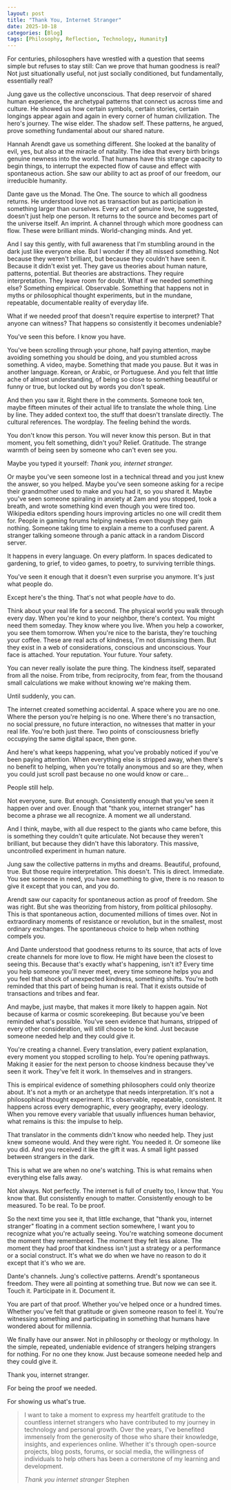 ```yaml
---
layout: post
title: "Thank You, Internet Stranger"
date: 2025-10-18
categories: [Blog]
tags: [Philosophy, Reflection, Technology, Humanity]
---
```





For centuries, philosophers have wrestled with a question that seems simple but refuses to stay still: Can we prove that human goodness is real? Not just situationally useful, not just socially conditioned, but fundamentally, essentially real?


Jung gave us the collective unconscious. That deep reservoir of shared human experience, the archetypal patterns that connect us across time and culture. He showed us how certain symbols, certain stories, certain longings appear again and again in every corner of human civilization. The hero's journey. The wise elder. The shadow self. These patterns, he argued, prove something fundamental about our shared nature.

Hannah Arendt gave us something different. She looked at the banality of evil, yes, but also at the miracle of natality. The idea that every birth brings genuine newness into the world. That humans have this strange capacity to begin things, to interrupt the expected flow of cause and effect with spontaneous action. She saw our ability to act as proof of our freedom, our irreducible humanity.

Dante gave us the Monad. The One. The source to which all goodness returns. He understood love not as transaction but as participation in something larger than ourselves. Every act of genuine love, he suggested, doesn't just help one person. It returns to the source and becomes part of the universe itself. An imprint. A channel through which more goodness can flow.
These were brilliant minds. World-changing minds. And yet.

And I say this gently, with full awareness that I'm stumbling around in the dark just like everyone else. But I wonder if they all missed something. Not because they weren't brilliant, but because they couldn't have seen it. Because it didn't exist yet.
They gave us theories about human nature, patterns, potential. But theories are abstractions. They require interpretation. They leave room for doubt. What if we needed something else? Something empirical. Observable. Something that happens not in myths or philosophical thought experiments, but in the mundane, repeatable, documentable reality of everyday life.

What if we needed proof that doesn't require expertise to interpret? That anyone can witness? That happens so consistently it becomes undeniable?

You've seen this before. I know you have.

You've been scrolling through your phone, half paying attention, maybe avoiding something you should be doing, and you stumbled across something. A video, maybe. Something that made you pause. But it was in another language. Korean, or Arabic, or Portuguese. And you felt that little ache of almost understanding, of being so close to something beautiful or funny or true, but locked out by words you don't speak.

And then you saw it. Right there in the comments. Someone took ten, maybe fifteen minutes of their actual life to translate the whole thing. Line by line. They added context too, the stuff that doesn't translate directly. The cultural references. The wordplay. The feeling behind the words.

You don't know this person. You will never know this person. But in that moment, you felt something, didn't you? Relief. Gratitude. The strange warmth of being seen by someone who can't even see you.

Maybe you typed it yourself: *_Thank you, internet stranger._*

Or maybe you've seen someone lost in a technical thread and you just knew the answer, so you helped. Maybe you've seen someone asking for a recipe their grandmother used to make and you had it, so you shared it. Maybe you've seen someone spiraling in anxiety at 2am and you stopped, took a breath, and wrote something kind even though you were tired too. Wikipedia editors spending hours improving articles no one will credit them for. People in gaming forums helping newbies even though they gain nothing. Someone taking time to explain a meme to a confused parent. A stranger talking someone through a panic attack in a random Discord server.


It happens in every language. On every platform. In spaces dedicated to gardening, to grief, to video games, to poetry, to surviving terrible things.

You've seen it enough that it doesn't even surprise you anymore. It's just what people do.

Except here's the thing. That's not what people _have_ to do.

Think about your real life for a second. The physical world you walk through every day. When you're kind to your neighbor, there's context. You might need them someday. They know where you live. When you help a coworker, you see them tomorrow. When you're nice to the barista, they're touching your coffee. These are real acts of kindness, I'm not dismissing them. But they exist in a web of considerations, conscious and unconscious. Your face is attached. Your reputation. Your future. Your safety.

You can never really isolate the pure thing. The kindness itself, separated from all the noise. From tribe, from reciprocity, from fear, from the thousand small calculations we make without knowing we're making them.

Until suddenly, you can.

The internet created something accidental. A space where you are no one. Where the person you're helping is no one. Where there's no transaction, no social pressure, no future interaction, no witnesses that matter in your real life. You're both just there. Two points of consciousness briefly occupying the same digital space, then gone.

And here's what keeps happening, what you've probably noticed if you've been paying attention. When everything else is stripped away, when there's no benefit to helping, when you're totally anonymous and so are they, when you could just scroll past because no one would know or care...

People still help.

Not everyone, sure. But enough. Consistently enough that you've seen it happen over and over. Enough that "thank you, internet stranger" has become a phrase we all recognize. A moment we all understand.

And I think, maybe, with all due respect to the giants who came before, this is something they couldn't quite articulate. Not because they weren't brilliant, but because they didn't have this laboratory. This massive, uncontrolled experiment in human nature.

Jung saw the collective patterns in myths and dreams. Beautiful, profound, true. But those require interpretation. This doesn't. This is direct. Immediate. You see someone in need, you have something to give, there is no reason to give it except that you can, and you do.

Arendt saw our capacity for spontaneous action as proof of freedom. She was right. But she was theorizing from history, from political philosophy. This is that spontaneous action, documented millions of times over. Not in extraordinary moments of resistance or revolution, but in the smallest, most ordinary exchanges. The spontaneous choice to help when nothing compels you.

And Dante understood that goodness returns to its source, that acts of love create channels for more love to flow. He might have been the closest to seeing this. Because that's exactly what's happening, isn't it? Every time you help someone you'll never meet, every time someone helps you and you feel that shock of unexpected kindness, something shifts. You're both reminded that this part of being human is real. That it exists outside of transactions and tribes and fear.

And maybe, just maybe, that makes it more likely to happen again. Not because of karma or cosmic scorekeeping. But because you've been reminded what's possible. You've seen evidence that humans, stripped of every other consideration, will still choose to be kind. Just because someone needed help and they could give it.

You're creating a channel. Every translation, every patient explanation, every moment you stopped scrolling to help. You're opening pathways. Making it easier for the next person to choose kindness because they've seen it work. They've felt it work. In themselves and in strangers.

This is empirical evidence of something philosophers could only theorize about. It's not a myth or an archetype that needs interpretation. It's not a philosophical thought experiment. It's observable, repeatable, consistent. It happens across every demographic, every geography, every ideology. When you remove every variable that usually influences human behavior, what remains is this: the impulse to help.

That translator in the comments didn't know who needed help. They just knew someone would. And they were right. You needed it. Or someone like you did. And you received it like the gift it was. A small light passed between strangers in the dark.

This is what we are when no one's watching. This is what remains when everything else falls away.

Not always. Not perfectly. The internet is full of cruelty too, I know that. You know that. But consistently enough to matter. Consistently enough to be measured. To be real. To be proof.

So the next time you see it, that little exchange, that "thank you, internet stranger" floating in a comment section somewhere, I want you to recognize what you're actually seeing. You're watching someone document the moment they remembered. The moment they felt less alone. The moment they had proof that kindness isn't just a strategy or a performance or a social construct. It's what we do when we have no reason to do it except that it's who we are.

Dante's channels. Jung's collective patterns. Arendt's spontaneous freedom. They were all pointing at something true. But now we can see it. Touch it. Participate in it. Document it.

You are part of that proof. Whether you've helped once or a hundred times. Whether you've felt that gratitude or given someone reason to feel it. You're witnessing something and participating in something that humans have wondered about for millennia.

We finally have our answer. Not in philosophy or theology or mythology. In the simple, repeated, undeniable evidence of strangers helping strangers for nothing. For no one they know. Just because someone needed help and they could give it.

Thank you, internet stranger.

For being the proof we needed.

For showing us what's true.













> I want to take a moment to express my heartfelt gratitude to the countless internet strangers who have contributed to my journey in technology and personal growth. Over the years, I've benefited immensely from the generosity of those who share their knowledge, insights, and experiences online. Whether it's through open-source projects, blog posts, forums, or social media, the willingness of individuals to help others has been a cornerstone of my learning and development.
>
> _Thank you internet stranger_
> Stephen